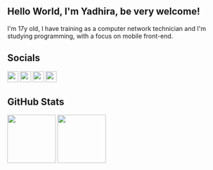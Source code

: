 ## Hello World, I'm Yadhira, be very welcome!
I'm 17y old, I have training as a computer network technician and I'm studying programming, with a focus on mobile front-end.

## Socials
<div style="display: inline_block">
  <a href="https://discord.com/users/756195900010922114" target="_blank" rel="external"><img height="25em" src="https://img.shields.io/badge/Discord-%235865F2.svg?style=for-the-badge&logo=discord&logoColor=white" target="_blank"></a>
  <a href="https://www.linkedin.com/in/yadhira-silva-70b966241" target="_blank" rel="external"><img height="25em" src="https://img.shields.io/badge/linkedin-%230077B5.svg?style=for-the-badge&logo=linkedin&logoColor=white" target="_blank"></a>
  <a href="https://twitter.com/adhyys_" target="_blank" rel="external"><img height="25em" src="https://img.shields.io/badge/Twitter-%231DA1F2.svg?style=for-the-badge&logo=Twitter&logoColor=white" target="_blank"></a>
  <a href="https://wa.me/5588981326740" target="_blank" rel="external"><img height="25em" src="https://img.shields.io/badge/WhatsApp-25D366?style=for-the-badge&logo=whatsapp&logoColor=white" target="_blank"></a>
</div>

## GitHub Stats
<div>
  <img height="110em" src="https://github-readme-stats.vercel.app/api?username=yadhiraslv&show_icons=true&theme=dracula"/>
  <img height="110em" src="https://github-readme-stats.vercel.app/api/top-langs/?username=yadhiraslv&layout=compact&theme=dracula"/>
</div>
